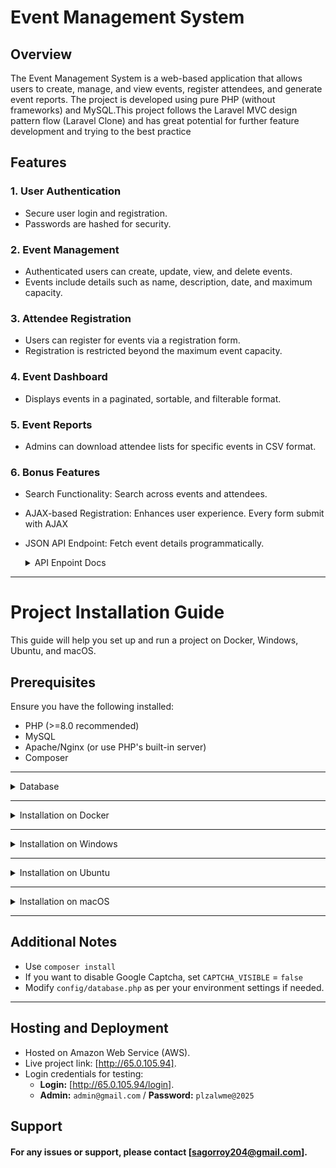 # Event Management System

## Overview

The Event Management System is a web-based application that allows users to create, manage, and view events, register attendees, and generate event reports. The project is developed using pure PHP (without frameworks) and MySQL.This project follows the Laravel MVC design pattern flow (Laravel Clone) and has great potential for further feature development and trying to the best practice

## Features

### 1. User Authentication

- Secure user login and registration.
- Passwords are hashed for security.

### 2. Event Management

- Authenticated users can create, update, view, and delete events.
- Events include details such as name, description, date, and maximum capacity.

### 3. Attendee Registration

- Users can register for events via a registration form.
- Registration is restricted beyond the maximum event capacity.

### 4. Event Dashboard

- Displays events in a paginated, sortable, and filterable format.

### 5. Event Reports

- Admins can download attendee lists for specific events in CSV format.

### 6. Bonus Features

- Search Functionality: Search across events and attendees.
- AJAX-based Registration: Enhances user experience. Every form submit with AJAX
- JSON API Endpoint: Fetch event details programmatically.
  <details>
  <summary>API Enpoint Docs</summary>
    
  ### Base URL
  ```sh
    http://65.0.105.94/api/v1
  ```

  ### Endpoints
  #### 1. Get Event by ID
  Retrieves details of a specific event, including its attendees and remaining ticket count.
  - URL: /event/{event_id}
  - Method: GET
  - URL Parameters:
  - event_id (required): The ID of the event.
    
  #### Example Request
  ```sh
  GET /api/v1/event/1
  ```

  #### Example Request
  ```sh
      {
        "id": 1,
        "slug": "tech-world",
        "description": "A conference about technology.",
        "deadline": "2023-12-15 10:00:00",
        "location": "New York",
        "name": "Tech World",
        "max_capacity": 100,
        "remaining_tickets": 98,
        "attended": [
            {
                "id": 1,
                "name": "John",
                "phone": "1234567890"
            },
            {
                "id": 2,
                "name": "Jane",
                "phone": "0987654321"
            }
        ]
    }
  ```

  #### Example Response (Event Not Found)
  ```sh
  {
      "status": "faild",
      "message": "Event not found.",
      "data": []
  }
  ```

  ### 2. Get Paginated List of Events

  Retrieves a paginated list of events with details, including remaining tickets and pagination metadata.

  - URL: `/events`
  - Method: `GET`
  - Query Parameters:
  - `page` (optional): The page number to retrieve (default: `1`).
  - `limit` (optional): The number of events per page (default: `5`).
  
  #### Example Request
  ```sh
  GET /api/v1/events?page=1&limit=5
  ```
  ### Example Response (Success)
  ```sh
    {
      "status": "success",
      "data": {
          "events": [
              {
                  "id": 1,
                  "name": "Tech World",
                  "slug": "tech-world",
                  "description": "A conference about technology.",
                  "date": "2023-12-15 10:00:00",
                  "location": "New York",
                  "max_capacity": 100,
                  "remaining_tickets": 98,
                  "status": "active",
                  "created_by": 1,
                  "created_by_name": "Admin",
                  "created_at": "2023-10-01 12:00:00",
                  "updated_at": "2023-10-01 12:00:00"
              },
              {
                  "id": 2,
                  "name": "Music Festival",
                  "slug": "music-festival",
                  "description": "Annual music festival.",
                  "date": "2023-11-20 18:00:00",
                  "location": "Los Angeles",
                  "max_capacity": 500,
                  "remaining_tickets": 450,
                  "status": "active",
                  "created_by": 1,
                  "created_by_name": "Admin",
                  "created_at": "2023-10-01 12:00:00",
                  "updated_at": "2023-10-01 12:00:00"
              }
          ],
          "pagination": {
              "current_page": 1,
              "total_pages": 10,
              "per_page": 5,
              "total_records": 50
          }
      }
  }
  ```

  ### Error Responses
  All endpoints return the following error structure in case of failure:

  ```sh
    {
      "status": "faild",
      "message": "Error message here.",
      "data": []
  }
  ```

  ### Response Codes
  - `200 OK`: The request was successful.
  - `404 Not Found`: The requested resource (e.g., event) was not found.
  - `500 Internal Server Error`: An unexpected error occurred on the server.

  ### Example Usage
  #### Fetch Event by ID
  ```sh
  curl -X GET "http://65.0.105.94/api/v1/event/1"
  ```
  #### Fetch Paginated Events

  ```sh
  curl -X GET "http://65.0.105.94/api/v1/events?page=1&limit=5"
  ```
</details>

---

# Project Installation Guide

This guide will help you set up and run a project on Docker, Windows, Ubuntu, and macOS.

## Prerequisites

Ensure you have the following installed:

- PHP (>=8.0 recommended)
- MySQL
- Apache/Nginx (or use PHP's built-in server)
- Composer

---

<details>
  <summary>Database</summary>
  
  #### Check databse in project root directory
  
  <img src="https://raw.githubusercontent.com/sagor-roy/event-management/main/public/assets/src/images/screenshot.jpg" width="100%">
</details>

---

<details>
  <summary>Installation on Docker</summary>
  
## Features
- **Apache Web Server** with PHP
- **MySQL Database** for storing event data
- **phpMyAdmin** for easy database management
- **Docker Compose** for effortless setup and deployment

## Setup Instructions

### 1️ **Clone the Repository**
```sh
 git clone https://github.com/sagor-roy/event-management.git
 cd your-repo
```
### 2. Configure `.env`

Copy `.env.example` to `.env` and paste.

```sh
APP_NAME = 'Event Management'
APP_ENV = local

DB_HOST = db #container name 
DB_NAME = 'events_management'
DB_USER = root
DB_PASS = 'plzletme!n' #change the password if needed

CAPTCHA_VISIBLE = 'true'
CAPTCHA_SITEKEY = 6Le6dAonAAAAAPZ2xjSKLAJyA4ST8nWLYE-YDZ3O
CAPTCHA_SECRET = 6Le6dAonAAAAALJtKx1jiPaE0SdHmQXLk_PIEtoJ
```
**Note:** Modify these values as needed but don't change `DB_HOST` name `db`.

### 3. Run the Project with Docker Compose
```sh
docker-compose up -d
```

**This will:**
- Build the `web` service (PHP + Apache)
- Start the `db` service (MySQL)
- Start `phpMyAdmin` for database access

### 4. Run the command and install `composer`
```sh
docker compose exec -it web /bin/bash --login -c "cd /var/www/html/ && composer install"
```

### 5. Access the Application
- Web Application: http://localhost:8000
- phpMyAdmin: http://localhost:8080
  - Username: `root`
  - Password: `plzletme!n`
  

</details>

---

<details>
  <summary>Installation on Windows</summary>

### 1. Install Required Software

- Download and install [XAMPP](https://www.apachefriends.org/download.html) or [WAMP](https://www.wampserver.com/).
- Alternatively, install PHP, MySQL, and Apache manually.

### 2. Clone the Repository

```sh
 git clone https://github.com/sagor-roy/event-management.git
 cd your-repo
```

### 3. Configure `.env`

Copy `.env.example` to `.env` and update the database configuration.

```sh
APP_NAME = 'Event Management'
APP_ENV = local

DB_HOST = localhost
DB_NAME = 'events_management'
DB_USER = root
DB_PASS = 'your_password'

CAPTCHA_VISIBLE = 'true'
CAPTCHA_SITEKEY = 6Le6dAonAAAAAPZ2xjSKLAJyA4ST8nWLYE-YDZ3O
CAPTCHA_SECRET = 6Le6dAonAAAAALJtKx1jiPaE0SdHmQXLk_PIEtoJ
```

For Production (Hide Server Display Error)

```sh
APP_ENV = production
```

### 4. Start Apache & MySQL

- If using XAMPP, start Apache and MySQL from the XAMPP Control Panel.
- If manually installed, use:

```sh
 php -S localhost:8000 -t public
```

### 5. Import Database

- Open phpMyAdmin (`http://localhost/phpmyadmin`).
- Create a new database and import the `database.sql` file.

### 6. Run the Project

Open a browser and visit:

```sh
 http://localhost/your-project-folder
```

</details>

---

<details>
  <summary>Installation on Ubuntu</summary>

### 1. Install Required Packages

```sh
sudo apt update
sudo apt install apache2 php php-mysql mysql-server unzip
```

### 2. Clone the Repository

```sh
git clone https://github.com/sagor-roy/event-management.git
cd your-repo
```

### 3. Configure `.env`

Copy `.env.example` to `.env` and update the database configuration.

```sh
APP_NAME = 'Event Management'
APP_ENV = local

DB_HOST = localhost
DB_NAME = 'events_management'
DB_USER = root
DB_PASS = 'your_password'

CAPTCHA_VISIBLE = 'true'
CAPTCHA_SITEKEY = 6Le6dAonAAAAAPZ2xjSKLAJyA4ST8nWLYE-YDZ3O
CAPTCHA_SECRET = 6Le6dAonAAAAALJtKx1jiPaE0SdHmQXLk_PIEtoJ
```

For Production (Hide Server Display Error)

```sh
APP_ENV = production
```

### 4. Set Up MySQL Database

```sh
sudo mysql -u root -p
CREATE DATABASE your_database;
EXIT;
```

Import SQL file:

```sh
mysql -u root -p your_database < database.sql
```

### 5. Configure Apache

```sh
sudo cp -r your-repo /var/www/html/
sudo chmod -R 755 /var/www/html/your-repo
sudo systemctl restart apache2
```

### 6. Run the Project

Open your browser and go to:

```sh
http://localhost/your-repo
```

Or run:

```sh
 php -S localhost:8000 -t public
```

</details>

---

<details>
  <summary>Installation on macOS</summary>

### 1. Install Homebrew (if not installed)

```sh
/bin/bash -c "$(curl -fsSL https://raw.githubusercontent.com/Homebrew/install/HEAD/install.sh)"
```

### 2. Install PHP, MySQL, and Apache

```sh
brew install php mysql apache2
```

### 3. Clone the Repository

```sh
git clone https://github.com/sagor-roy/event-management.git
cd your-repo
```

### 3. Configure `.env`

Copy `.env.example` to `.env` and update the database configuration.

```sh
APP_NAME = 'Event Management'
APP_ENV = local

DB_HOST = localhost
DB_NAME = 'events_management'
DB_USER = root
DB_PASS = 'your_password'

CAPTCHA_VISIBLE = 'true'
CAPTCHA_SITEKEY = 6Le6dAonAAAAAPZ2xjSKLAJyA4ST8nWLYE-YDZ3O
CAPTCHA_SECRET = 6Le6dAonAAAAALJtKx1jiPaE0SdHmQXLk_PIEtoJ
```

For Production (Hide Server Display Error)

```sh
APP_ENV = production
```

### 5. Start MySQL and Import Database

```sh
brew services start mysql
mysql -u root -p -e "CREATE DATABASE your_database;"
mysql -u root -p your_database < database.sql
```

### 6. Run PHP's Built-in Server

```sh
php -S localhost:8000 -t public
```

Then, visit:

```sh
http://localhost:8000
```

</details>

---

## Additional Notes

- Use `composer install`
- If you want to disable Google Captcha, set `CAPTCHA_VISIBLE` = `false`
- Modify `config/database.php` as per your environment settings if needed.

---

## Hosting and Deployment

- Hosted on Amazon Web Service (AWS).
- Live project link: [http://65.0.105.94].
- Login credentials for testing:
  - **Login:** [http://65.0.105.94/login].
  - **Admin:** `admin@gmail.com` / **Password:** `plzalwme@2025`

## Support
#### For any issues or support, please contact [sagorroy204@gmail.com].
